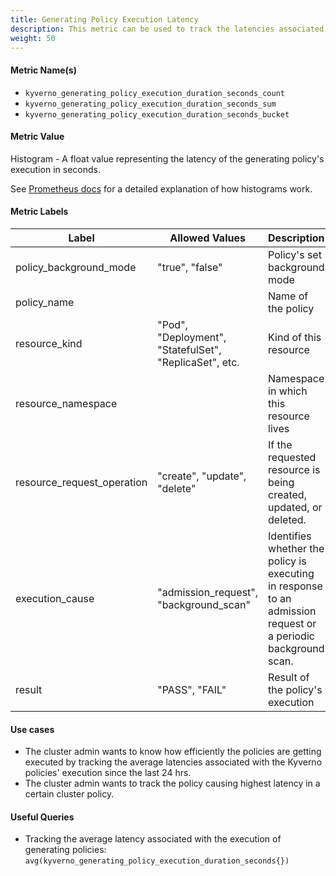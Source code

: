 ```yaml
---
title: Generating Policy Execution Latency
description: This metric can be used to track the latencies associated with the execution/processing of generating policies whenever they evaluate incoming resource requests or execute background scans.
weight: 50
---
```


#### Metric Name(s)

* `kyverno_generating_policy_execution_duration_seconds_count`
* `kyverno_generating_policy_execution_duration_seconds_sum`
* `kyverno_generating_policy_execution_duration_seconds_bucket`

#### Metric Value

Histogram - A float value representing the latency of the generating policy's execution in seconds.

See [Prometheus docs](https://prometheus.io/docs/practices/histograms/) for a detailed explanation of how histograms work.

#### Metric Labels

| Label | Allowed Values | Description |
| --- | --- | --- |
| policy\_background\_mode | "true", "false" | Policy's set background mode |
| policy\_name | | Name of the policy |
| resource\_kind | "Pod", "Deployment", "StatefulSet", "ReplicaSet", etc. | Kind of this resource |
| resource\_namespace | | Namespace in which this resource lives |
| resource\_request\_operation | "create", "update", "delete" | If the requested resource is being created, updated, or deleted. |
| execution\_cause | "admission\_request", "background\_scan" | Identifies whether the policy is executing in response to an admission request or a periodic background scan. |
| result | "PASS", "FAIL" | Result of the policy's execution |

#### Use cases

* The cluster admin wants to know how efficiently the policies are getting executed by tracking the average latencies associated with the Kyverno policies' execution since the last 24 hrs.
* The cluster admin wants to track the policy causing highest latency in a certain cluster policy.

#### Useful Queries

* Tracking the average latency associated with the execution of generating policies:<br>
`avg(kyverno_generating_policy_execution_duration_seconds{})`

